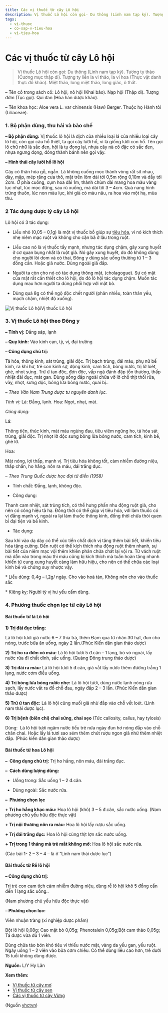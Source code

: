 ```yaml
---
title: Các vị thuốc từ cây Lô hội
description: Vị thuốc Lô hội còn gọi- Du thông (Linh nam tạp ký). Tượng ty thảo (Cương mục thập di). Tượng ty liên la vi thảo, la vi hoa (Thực vật danh thực đồ khảo). Miệt thảo, long miệt thảo, long giác, ô thất. 
tags:
  - vi-thuoc
  - co-sap-v-tieu-hoa
  - vi-tieu-hoa
---
```


# Các vị thuốc từ cây Lô hội 

> Vị thuốc Lô hội còn gọi: Du thông (Linh nam tạp ký). Tượng ty thảo (Cương mục thập di). Tượng ty liên la vi thảo, la vi hoa (Thực vật danh thực đồ khảo). Miệt thảo, long miệt thảo, long giác, ô thất. 

– Tên cổ trong sách cổ: Lô hội, nô hội (Khai bảo). Nạp hội (Thập di). Tượng đởm (Tục gọi). Qui đan (Hòa hán dược khảo).

– Tên khoa học: Aloe vera L. var chinensis (Haw) Berger. Thuộc họ Hành tỏi (Liliaceae).

### 1. Bộ phận dùng, thu hái và bào chế

**– Bộ phận dùng:** Vị thuốc lô hội là dịch của nhiều loại lá của nhiều loại cây lô hội, còn gọi câu hổ thiệt, ta gọi cây lưỡi hổ, vì lá giống lưỡi con hổ. Tên gọi lô chữ nh0 là sắc đen, hội là tụ đọng lại, nhựa cây nà cô đặc có sắc đen, nhựa ngưng đọng, đóng thành bánh nên gọi vậy.

**– Hình thái cây lưỡi hổ lô hội**

Cây có thân hóa gỗ, ngắn. Lá không cuống mọc thành vòng rất sít nhau, dày, mập, mép răng cưa thô, mặt trên lõm dài tới 0,5m rộng 0,10m và dầy tới 2cm. Ở phía cuống, cụm hoa dài 1m, thành chùm dài mang hoa màu vàng lục nhạt, lúc mọc đứng, sau rũ xuống, mà dài tới 3 – 4cm. Quả nang hình trứng thuôn, lúc non màu lục, khi già có màu nâu, ra hoa vào một hạ, mùa thu.

### 2 Tác dụng dược lý cây Lô hội

Lô hội có 3 tác dụng:

+ Liều nhỏ (0,05 – 0,1g) là một vị thuốc bổ giúp sự [tiêu hóa,](/yhctvn/dai-cuong-thuoc-tieu-hoa) vì nó kích thích nhẹ niêm mạc ruột và không cho cặn bã ở lâu trong ruột.

+ Liều cao nó là vị thuốc tẩy mạnh, nhưng tác dụng chậm, gây xung huyết ở cơ quan bụng nhất là ruột già. Nó gây xung huyết, do đó không dùng cho người lòi dom và có thai, Đông y dùng sắc uống thường từ 1 – 3 đồng cần. Hoặc giã nước. Dùng ngoài giã đắp.

+ Người ta còn cho nó có tác dụng thông mật, (cholagogue). Sự có mặt của mật rất cần thiết cho lô hội, do đó lô hội tác dụng chậm. Muốn tác dụng mau hơn người ta dùng phối hợp với mật bò.

+ Dùng quá 8g có thể ngộ độc chết người (phân nhiều, toàn thân yếu, mạch chậm, nhiệt độ xuống).

![Vị thuốc Lô hội](/imgs/yhctvn/Vi-thuoc-Lo-hoi.jpg)Vị thuốc Lô hội

### 3. Vị thuốc Lô hội theo Đông y

**– Tính vị:** Đắng sáp, lạnh

**– Quy kinh:** Vào kinh can, tỳ, vị, đại trường

**– Công dụng chủ trị:**

Tả hỏa, thông kinh, sát trùng, giải độc. Trị bạch trùng, đái máu, phụ nữ bế kinh, ra khí hư, trẻ con kinh sợ, động kinh, cam tích, bỏng nước, trị lở loét, ghẻ, nhọt sưng. Trừ ứ tan độc, đơn độc, vấp ngã đánh đập tổn thương, thấp nhiệt đái đục, mát gan. Dùng sống đắp ngoài chữa vỡ lở chỗ thịt thối rữa, vảy, nhọt, sưng độc, bỏng lửa bỏng nước, quai bị..

*– Theo Vân Nam Trung dược tư nguyên danh lục.*

*Tính vị:* Lá: Đắng, lạnh. Hoa: Ngọt, nhạt, mát.

*Công dụng:* 

Lá:

Thông tiện, thúc kinh, mát máu ngừng đau, tiêu viêm ngừng ho, tả hỏa sát trùng, giải độc. Trị nhọt lở độc sưng bỏng lửa bỏng nước, cam tích, kinh bế, ghẻ lở.

Hoa:

Mát nóng, lợi thấp, mạnh vị. Trị tiêu hóa không tốt, cảm nhiễm đường niệu, thấp chẩn, ho hắng. nôn ra máu, đái trắng đục.

*– Theo Trung Quốc dược học đại từ điển (1958)*

+ Tính chất: Đắng, lạnh, không độc. 

+ Công dụng:

Thanh cam nhiệt, sát trùng tích, có thể hưng phấn nhu động ruột già, cho nên có công hiệu tả hạ. Đồng thời có thể giúp vị tiêu hóa, với làm thuốc có vị đắng mạnh vị, ngoài ra lại làm thuốc thông kinh, đồng thời chữa thói quen bí đại tiện và bế kinh.

+ Tác dụng:

Sau khi vào dạ dày có thể xúc tiến chất dịch vị tăng thêm bài tiết, khiến tiêu hóa tăng cường. Đến ruột có thể kích thích nhu động ruột thêm nhanh, sự bài tiết của niêm mạc vội thêm khiến phân chứa chát lại vội ra. Từ vách ruột mà dẫn vào trong máu thì máu cũng bị kích thích mà tuần hoàn tăng nhanh khiến tử cung xung huyết càng làm hữu hiệu, cho nên có thể chữa các loại kinh bế và chứng suy nhược vậy.

\* Liều dùng: 0,4g – l,2g/ ngày. Cho vào hoà tán, Không nên cho vào thuốc sắc

\* Kiêng kỵ: Người tỳ vị hư yếu cấm dùng. 

### 4. Phương thuốc chọn lọc từ cây Lô hội

#### Bài thuốc từ lá Lô hội

**1) Trị đái đục trắng:**

Lá lô hội tươi giã nước 6 – 7 thìa trà, thêm Đạm qua tử nhân 30 hạt, đun cho nóng, trước bữa ăn uống, ngày 2 lần.(Phúc Kiến dân gian thảo dược) 

**2) Trị ho ra đờm có máu:** Lá lô hội tươi 5 đ.cân – 1 lạng, bỏ vỏ ngoài, lấy nước rửa đi chất dính, sắc uống. (Quảng Đông trung thảo dược) 

**3) Trị đái ra máu:** Lá lô hội tươi 5 đ.cân, giã vắt lấy nước thêm đường trắng 1 lạng, nước cơm điều uống.

**4) Trị bỏng lửa bỏng nước nhẹ:** Lá lô hội tươi, dùng nước lạnh nóng rửa sạch, lấy nước vắt ra đồ chỗ đau, ngày đắp 2 – 3 lần. (Phúc Kiến dân gian thảo dược) 

**5) Trừ ứ tan độc:** Lá lô hội cũng muối giã nhừ đắp vào chỗ vết loét. (Linh nam thái dược lục).

**6) Trị bệnh (biên chỉ) chai sừng, chai sẹo** (Tức callosity, callus, hay tylosis) 

Dùng:  Lá lô hội tươi ngâm nước tiểu trẻ nửa ngày đun hơ nóng đắp vào chỗ chân chai. Hoặc lấy lá tươi sao sém thêm chút rượu ngon giã nhừ thêm nhiệt đắp. (Phúc kiến dân gian thảo dược) 

#### Bài thuốc từ hoa Lô hội

**–  Công dụng chủ trị:** Trị ho hắng, nôn máu, đái trắng đục.

**–  Cách dùng lượng dùng:**

+ Uống trong: Sắc uống 1 – 2 đ.cân.

+ Dùng ngoài: Sắc nước rửa. 

**–  Phương chọn lọc**

**+ Trị ho hắng khạc máu:** Hoa lô hội (khô) 3 – 5 đ.cân, sắc nước uống. (Nam phương chủ yếu hữu độc thực vật)

**+ Trị nội thương nôn ra máu:** Hoa lô hội lấy rượu sắc uống. 

**+ Trị đái trắng đục:** Hoa lô hội cùng thịt lợn sắc nước uống.

**+ Trị trong 1 tháng mà trẻ mắt không mở:** Hoa lô hội sắc nước rửa.

(Các bài 1- 2 – 3 – 4 – là ở “Linh nam thái dược lục”)

#### Bài thuốc từ Rễ lô hội

**– Công dụng chủ trị:**

Trị trẻ con cam tích cảm nhiễm đường niệu, dùng rễ lô hội khô 5 đồng cần đến 1 lạng sắc uống..

(Nam phương chủ yếu hữu độc thực vật)

**– Phương chọn lọc:**

Viên nhuận tràng (xí nghiệp dược phẩm)

Bột lô hội 0,08g; Cao mật bò 0,05g; Phenotalein 0,05g;Bột cam thảo 0,05g; Tá dược vừa đủ 1 viên. 

Dùng chữa táo bón khó tiêu vì thiếu nước mật, vàng da yếu gan, yếu ruột. Ngày uống 1 – 2 viên vào bữa cơm chiều. Có thể dùng liều cao hơn, trẻ dưới 15 tuổi không dùng được.

**Nguồn:** L/Y Hy Lãn

**Xem thêm:**

* [Vị thuốc từ cây mơ](/yhctvn/cac-vi-thuoc-tu-qua-mo)
* [Vị thuốc từ cây sen](/yhctvn/cac-vi-thuoc-tu-cay-sen)
* [Các vị thuốc từ cây Vừng](/yhctvn/cac-vi-thuoc-tu-cay-vung)

(Nguồn <a href="https://yhctvn.com/cac-vi-thuoc-tu-cay-lo-hoi/" target="_blank">yhctvn</a>)
